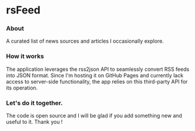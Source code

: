 # rsFeed

### About

A curated list of news sources and articles I occasionally explore.

### How it works

The application leverages the rss2json API to seamlessly convert RSS feeds into JSON format. 
Since I'm hosting it on GitHub Pages and currently lack access to server-side functionality, the app relies on this third-party API for its operation.

### Let's do it together.

The code is open source and I will be glad if you add something new and useful to it. Thank you !
